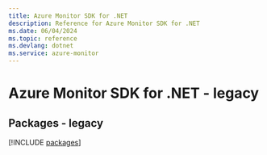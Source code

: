 ```yaml
---
title: Azure Monitor SDK for .NET
description: Reference for Azure Monitor SDK for .NET
ms.date: 06/04/2024
ms.topic: reference
ms.devlang: dotnet
ms.service: azure-monitor
---
```

# Azure Monitor SDK for .NET - legacy
## Packages - legacy
[!INCLUDE [packages](monitor-index.md)]